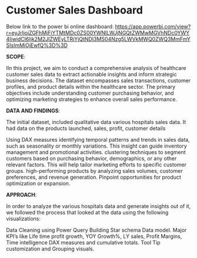 # Customer Sales Dashboard 
Below link to the power bi online dashboard:
https://app.powerbi.com/view?r=eyJrIjoiZGFhMjFiYTMtMDc0ZS00YWNlLWJjNGQtZWMwMGVhNDc0YWY4IiwidCI6Ijk2M2JlZWEyLTRiYjQtNDI3MS04Nzg5LWVkMWQ0ZWQ3MmFmYSIsImMiOjEwfQ%3D%3D

**SCOPE**:

IIn this project, we aim to conduct a comprehensive analysis of healthcare customer sales data to extract actionable insights and inform strategic business decisions. The dataset encompasses sales transactions, customer profiles, and product details within the healthcare sector. The primary objectives include understanding customer purchasing behavior, and optimizing marketing strategies to enhance overall sales performance.

**DATA AND FINDINGS**:

The initial dataset, included qualitative data various hospitals sales data. It had data on the products launched, sales, profit, customer details 

Using DAX measures identifying temporal patterns and trends in sales data, such as seasonality or monthly variations. This insight can guide inventory management and promotional activities. clustering techniques to segment customers based on purchasing behavior, demographics, or any other relevant factors. This will help tailor marketing efforts to specific customer groups. high-performing products by analyzing sales volumes, customer preferences, and revenue generation. Pinpoint opportunities for product optimization or expansion.

**APPROACH**:

In order to analyze the various hospitals data and generate insights out of it, we followed the process that looked at the data using the following visualizations:

Data Cleaning using Power Query
Building Star schema Data model.
Major KPI’s like Life time profit growth, YOY Growth%, LY sales, Profit Margins,
Time intelligence DAX measures and cumulative totals.
Tool Tip customization and Grouping visuals.


